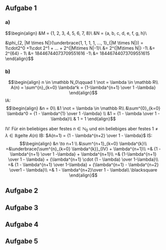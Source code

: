 ## Aufgabe 1

### a)

$$\begin{align}
&M = \{1, 2, 3, 4, 5, 6, 7, 8\}\\
&N = \{a, b, c, d, e, f, g, h\}\\

&\phi_{2, |M \times N|}(\underbrace{1, 1, 1, 1, ..., 1}_{|M \times N|}) = 1\cdot2^0 +1\cdot 2^1 + ... + 2^{|M\times N|-1}\\
&= 2^{|M\times N|} -1\\
&= 2^{64} - 1\\
&= 18446744073709551616 -1\\
&= 18446744073709551615
\end{align}$$
### b)
$$\begin{align}
n \in \mathbb N_0\qquad 1 \not = \lambda \in \mathbb R\\
A(n) = \sum^{n}_{k=0} \lambda^k = {1-\lambda^{n+1} \over 1 -\lambda}
\end{align}$$
IA:
$$\begin{align}
&n = 0\\
&1 \not = \lambda \in \mathbb R\\
&\sum^{0}_{k=0} \lambda^0 = {1 - \lambda^{1} \over 1 -\lambda} \\
&1 = {1 - \lambda \over 1 - \lambda}\\
& 1 = 1
\end{align}$$

IV: Für ein beliebiges aber festes $n \in \mathbb N_0$ und ein beliebiges aber festes $1 \not = \lambda \in \mathbb R$gelte $A(n)$
IB: $A(n+1) = {1 - \lambda^{n+2} \over 1 - \lambda}$
IS: 
$$\begin{align}
&n \to n+1 \\
&\sum^{n+1}_{k=0} \lambda^{k}\\
=&\underbrace{\sum^{n}_{k=0} \lambda^{k}}_{IV} + \lambda^{n+1}\\
=& {1 - \lambda^{n+1} \over 1 -\lambda} + \lambda^{n+1}\\
=& {1-\lambda^{n+1} \over 1 - \lambda} + {\lambda^{n+1} \cdot (1 - \lambda) \over 1-\lambda}\\
=& {1 - \lambda^{n+1} \over 1-\lambda} + {\lambda^{n+1} - \lambda^{n+2} \over1 - \lambda}\\
=& 1 - \lambda^{n+2}\over 1 - \lambda\\
\blacksquare
\end{align}$$

## Aufgabe 2

## Aufgabe 3

## Aufgabe 4

## Aufgabe 5